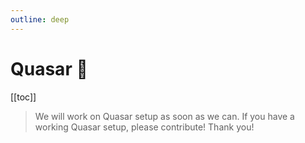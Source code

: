```yaml
---
outline: deep
---
```


<script setup>
import BlockQuote from '../components/BlockQuote.vue'
</script>

# Quasar 🚧

[[toc]]

<BlockQuote>

We will work on Quasar setup as soon as we can. If you have a working Quasar setup, please contribute! Thank you!

</BlockQuote>
